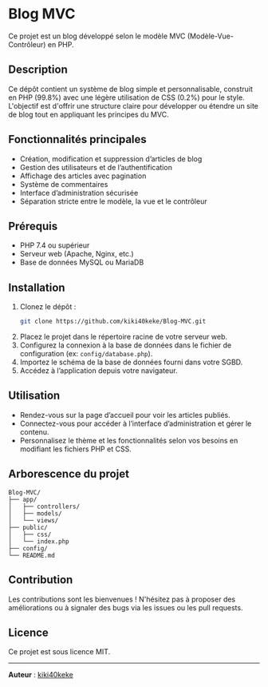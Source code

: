 # Blog MVC

Ce projet est un blog développé selon le modèle MVC (Modèle-Vue-Contrôleur) en PHP.

## Description

Ce dépôt contient un système de blog simple et personnalisable, construit en PHP (99.8%) avec une légère utilisation de CSS (0.2%) pour le style. L'objectif est d'offrir une structure claire pour développer ou étendre un site de blog tout en appliquant les principes du MVC.

## Fonctionnalités principales

- Création, modification et suppression d’articles de blog
- Gestion des utilisateurs et de l’authentification
- Affichage des articles avec pagination
- Système de commentaires
- Interface d’administration sécurisée
- Séparation stricte entre le modèle, la vue et le contrôleur

## Prérequis

- PHP 7.4 ou supérieur
- Serveur web (Apache, Nginx, etc.)
- Base de données MySQL ou MariaDB

## Installation

1. Clonez le dépôt :
   ```bash
   git clone https://github.com/kiki40keke/Blog-MVC.git
   ```
2. Placez le projet dans le répertoire racine de votre serveur web.
3. Configurez la connexion à la base de données dans le fichier de configuration (ex: `config/database.php`).
4. Importez le schéma de la base de données fourni dans votre SGBD.
5. Accédez à l’application depuis votre navigateur.

## Utilisation

- Rendez-vous sur la page d’accueil pour voir les articles publiés.
- Connectez-vous pour accéder à l’interface d’administration et gérer le contenu.
- Personnalisez le thème et les fonctionnalités selon vos besoins en modifiant les fichiers PHP et CSS.

## Arborescence du projet

```
Blog-MVC/
├── app/
│   ├── controllers/
│   ├── models/
│   └── views/
├── public/
│   ├── css/
│   └── index.php
├── config/
└── README.md
```

## Contribution

Les contributions sont les bienvenues ! N'hésitez pas à proposer des améliorations ou à signaler des bugs via les issues ou les pull requests.

## Licence

Ce projet est sous licence MIT.

---

**Auteur** : [kiki40keke](https://github.com/kiki40keke)
